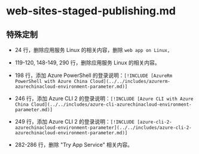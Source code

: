 # web-sites-staged-publishing.md

## 特殊定制

* 24 行，删除应用服务 Linux 的相关内容，删除 `web app on Linux,`

* 119-120, 148-149, 290 行，删除应用服务 Linux 的相关内容。

* 198 行，添加 Azure PowerShell 的登录说明：`[!INCLUDE [AzureRm PowerShell with Azure China Cloud](../../includes/azurerm-azurechinacloud-environment-parameter.md)]`

* 246 行，添加 Azure CLI 2 的登录说明：`[!INCLUDE [Azure CLI with Azure China Cloud](../../includes/azure-cli-azurechinacloud-environment-parameter.md)]`

* 249 行，添加 Azure CLI 2 的登录说明：`[!INCLUDE [azure-cli-2-azurechinacloud-environment-parameter](../../includes/azure-cli-2-azurechinacloud-environment-parameter.md)]`

* 282-286 行，删除 "Try App Service" 相关内容。